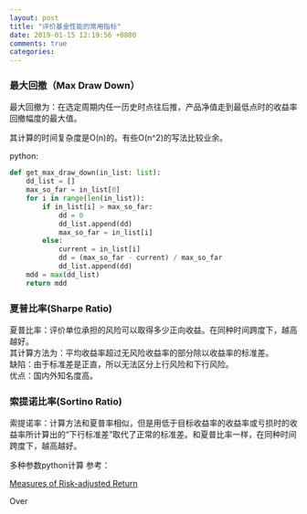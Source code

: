 ```yaml
---
layout: post
title: "评价基金性能的常用指标"
date: 2019-01-15 12:19:56 +0800
comments: true
categories: 
---
```



### 最大回撤（Max Draw Down）

最大回撤为：在选定周期内任一历史时点往后推，产品净值走到最低点时的收益率回撤幅度的最大值。  

其计算的时间复杂度是O(n)的。有些O(n^2)的写法比较业余。

python:
```python
def get_max_draw_down(in_list: list):
    dd_list = []
    max_so_far = in_list[0]
    for i in range(len(in_list)):
        if in_list[i] > max_so_far:
            dd = 0
            dd_list.append(dd)
            max_so_far = in_list[i]
        else:
            current = in_list[i]
            dd = (max_so_far - current) / max_so_far
            dd_list.append(dd)
    mdd = max(dd_list)
    return mdd
```

### 夏普比率(Sharpe Ratio)

夏普比率：评价单位承担的风险可以取得多少正向收益。在同种时间跨度下，越高越好。  
其计算方法为：平均收益率超过无风险收益率的部分除以收益率的标准差。  
缺陷：由于标准差是正直，所以无法区分上行风险和下行风险。  
优点：国内外知名度高。  

<!--more-->

### 索提诺比率(Sortino Ratio)

索提诺率：计算方法和夏普率相似，但是用低于目标收益率的收益率或亏损时的收益率所计算出的“下行标准差”取代了正常的标准差。和夏普比率一样，在同种时间跨度下，越高越好。  

多种参数python计算 参考：  

[Measures of Risk-adjusted Return](http://www.turingfinance.com/computational-investing-with-python-week-one/)

Over